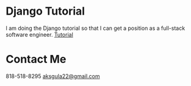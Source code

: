 # Django Tutorial
I am doing the Django tutorial so that I can get a position as a full-stack software engineer. [Tutorial](https://docs.djangoproject.com/en/4.0/intro/tutorial01/)

# Contact Me
818-518-8295
aksgula22@gmail.com
